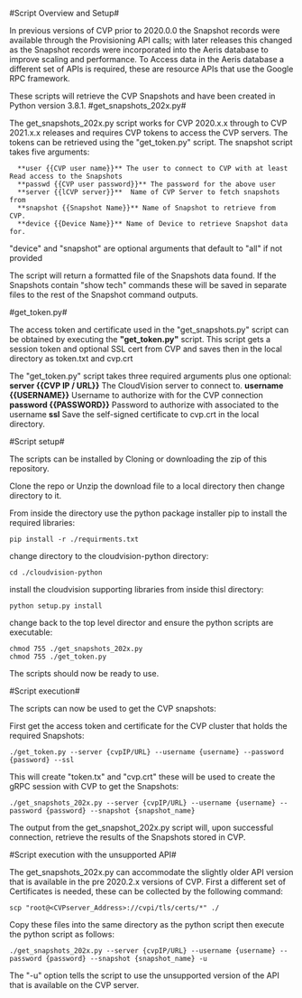 #Script Overview and Setup#

In previous versions of CVP prior to 2020.0.0 the Snapshot records were available through the Provisioning API calls; with later releases this changed as the Snapshot records were incorporated into the Aeris database to improve scaling and performance. To Access data in the Aeris database a different set of APIs is required, these are resource APIs that use the Google RPC framework.

These scripts will retrieve the CVP Snapshots and have been created in Python version 3.8.1.
#get_snapshots_202x.py#

The get_snapshots_202x.py script works for CVP 2020.x.x through to CVP 2021.x.x releases and requires CVP tokens to access the CVP servers. 
The tokens can be retrieved using the "get_token.py" script. 
The snapshot script takes five arguments:

      **user {{CVP user name}}** The user to connect to CVP with at least Read access to the Snapshots
      **passwd {{CVP user password}}** The password for the above user
      **server {{lCVP server}}**  Name of CVP Server to fetch snapshots from
      **snapshot {{Snapshot Name}}** Name of Snapshot to retrieve from CVP.
      **device {{Device Name}}** Name of Device to retrieve Snapshot data for.

"device" and "snapshot" are optional arguments that default to "all" if not provided

The script will return a formatted file of the Snapshots data found. 
If the Snapshots contain "show tech" commands these will be saved in separate files to the rest of the Snapshot command outputs.


#get_token.py#

The access token and certificate used in the "get_snapshots.py" script can be obtained by executing the **"get_token.py"** script. This script gets a session token and optional SSL cert from CVP and saves then in the local directory as token.txt and cvp.crt

The "get_token.py" script takes three required arguments plus one optional:
      **server {{CVP IP / URL}}** The CloudVision server to connect to.
      **username {{USERNAME}}** Username to authorize with for the CVP connection
      **password {{PASSWORD}}** Password to authorize with associated to the username
      **ssl** Save the self-signed certificate to cvp.crt in the local directory.

#Script setup#

The scripts can be installed by Cloning or downloading the zip of this repository.

Clone the repo or Unzip the download file to a local directory then change directory to it.

From inside the directory use the python package installer pip to install the required libraries:

```
pip install -r ./requirments.txt
```

change directory to the cloudvision-python directory:

```
cd ./cloudvision-python
```

install the cloudvision supporting libraries from inside thisl directory:

```
python setup.py install
```

change back to the top level director and ensure the python scripts are executable:

```
chmod 755 ./get_snapshots_202x.py
chmod 755 ./get_token.py
```

The scripts should now be ready to use.

#Script execution#

The scripts can now be used to get the CVP snapshots:

First get the access token and certificate for the CVP cluster that holds the required Snapshots:

```
./get_token.py --server {cvpIP/URL} --username {username} --password {password} --ssl
```

This will create "token.tx" and "cvp.crt" these will be used to create the gRPC session with CVP to get the Snapshots:

```
./get_snapshots_202x.py --server {cvpIP/URL} --username {username} --password {password} --snapshot {snapshot_name}
```

The output from the get_snapshot_202x.py script will, upon successful connection, retrieve the results of the Snapshots stored in CVP.

#Script execution with the unsupported API#

The get_snapshots_202x.py can accommodate the slightly older API version that is available in the pre 2020.2.x versions of CVP.
First a different set of Certificates is needed, these can be collected by the following command:

```
scp "root@<CVPserver_Address>://cvpi/tls/certs/*" ./
```

Copy these files into the same directory as the python script then execute the python script as follows:

```
./get_snapshots_202x.py --server {cvpIP/URL} --username {username} --password {password} --snapshot {snapshot_name} -u
```

The "-u" option tells the script to use the unsupported version of the API that is available on the CVP server.

